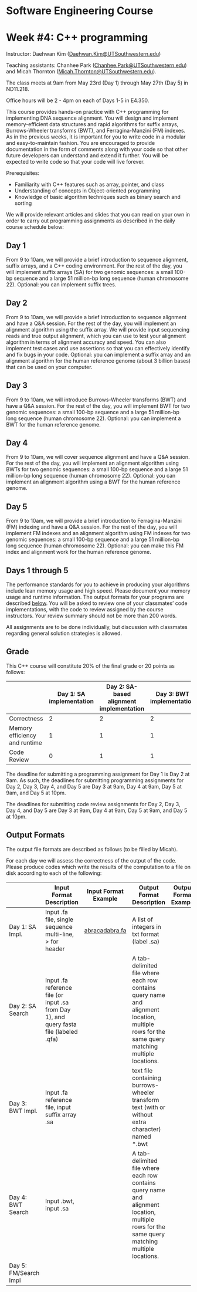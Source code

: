 # Software Engineering Course
# Week #4: C++ programming
 
Instructor: Daehwan Kim (Daehwan.Kim@UTSouthwestern.edu)

Teaching assistants: Chanhee Park (Chanhee.Park@UTSouthwestern.edu) and Micah Thornton (Micah.Thornton@UTSouthwestern.edu).

The class meets at 9am from May 23rd (Day 1) through May 27th (Day 5) in ND11.218.

Office hours will be 2 - 4pm on each of Days 1-5 in E4.350.


This course provides hands-on practice with C++ programming for implementing DNA sequence alignment. You will design and implement memory-efficient data structures and rapid algorithms for suffix arrays, Burrows-Wheeler transforms (BWT), and Ferragina-Manzini (FM) indexes. As in the previous weeks, it is important for you to write code in a modular and easy-to-maintain fashion. You are encouraged to provide documentation in the form of comments along with your code so that other future developers can understand and extend it further. You will be expected to write code so that your code will live forever.


Prerequisites: 
- Familiarity with C++ features such as array, pointer, and class
- Understanding of concepts in Object-oriented programming
- Knowledge of basic algorithm techniques such as binary search and sorting

We will provide relevant articles and slides that you can read on your own in order to carry out programming assignments as described in the daily course schedule below:

## Day 1
From 9 to 10am, we will provide a brief introduction to sequence alignment, suffix arrays, and a C++ coding environment. For the rest of the day, you will implement suffix arrays (SA) for two genomic sequences: a small 100-bp sequence and a large 51 million-bp long sequence (human chromosome 22).
Optional: you can implement suffix trees.
 
## Day 2
From 9 to 10am, we will provide a brief introduction to sequence alignment and have a Q&A session. For the rest of the day, you will implement an alignment algorithm using the suffix array. We will provide input sequencing reads and true output alignment, which you can use to test your alignment algorithm in terms of alignment accuracy and speed. You can also implement test cases and use assertions so that you can effectively identify and fix bugs in your code.
Optional: you can implement a suffix array and an alignment algorithm for the human reference genome (about 3 billion bases) that can be used on your computer.
 
## Day 3
From 9 to 10am, we will introduce Burrows-Wheeler transforms (BWT) and have a Q&A session. For the rest of the day, you will implement BWT for two genomic sequences: a small 100-bp sequence and a large 51 million-bp long sequence (human chromosome 22).
Optional: you can implement a BWT for the human reference genome.
 
## Day 4
From 9 to 10am, we will cover sequence alignment and have a Q&A session. For the rest of the day, you will implement an alignment algorithm using BWTs for two genomic sequences: a small 100-bp sequence and a large 51 million-bp long sequence (human chromosome 22).
Optional: you can implement an alignment algorithm using a BWT for the human reference genome.
 
## Day 5
From 9 to 10am, we will provide a brief introduction to Ferragina-Manzini (FM) indexing and have a Q&A session. For the rest of the day, you will implement FM indexes and an alignment algorithm using FM indexes for two genomic sequences: a small 100-bp sequence and a large 51 million-bp long sequence (human chromosome 22).
Optional: you can make this FM index and alignment work for the human reference genome.
 
## Days 1 through 5
The performance standards for you to achieve in producing your algorithms include lean memory usage and high speed. Please document your memory usage and runtime information. The output formats for your programs are described [below](#output-formats). You will be asked to review one of your classmates’ code implementations, with the code to review assigned by the course instructors. Your review summary should not be more than 200 words.

All assignments are to be done individually, but discussion with classmates regarding general solution strategies is allowed.

## Grade
This C++ course will constitute 20% of the final grade or 20 points as follows:
 
|  | Day 1: SA implementation | Day 2: SA-based alignment implementation | Day 3: BWT implementation | Day 4: BWT-based alignment implementation | Day 5: FM index implementation |
| ----------- | ----------- | ----------- | ----------- | ----------- | ----------- |
| Correctness | 2 | 2 | 2 | 2 | 3 |
| Memory efficiency and runtime | 1 | 1 | 1 | 1 | 1 |
| Code Review | 0 | 1 | 1 | 1 | 1 |

 
The deadline for submitting a programming assignment for Day 1 is Day 2 at 9am. As such, the deadlines for submitting programming assignments for Day 2, Day 3, Day 4, and Day 5 are Day 3 at 9am, Day 4 at 9am, Day 5 at 9am, and Day 5 at 10pm.

The deadlines for submitting code review assignments for Day 2, Day 3, Day 4, and Day 5 are Day 3 at 9am, Day 4 at 9am, Day 5 at 9am, and Day 5 at 10pm.

## Output Formats
The output file formats are described as follows (to be filled by Micah).

For each day we will assess the correctness of the output of the code.  Please produce codes which write 
the results of the computation to a file on disk according to each of the following: 

| | Input Format Description | Input Format Example | Output Format Description | Output Format Example | 
| ----------- | ---------- | ----------- | ----------- | -------- | 
| Day 1: SA Impl. | Input .fa file, single sequence multi-line, > for header | [abracadabra.fa](/Example_Files/abracadabra.fa) | A list of integers in txt format (label .sa) | |
| Day 2: SA Search | Input .fa reference file (or input .sa from Day 1), and query fasta file (labeled .qfa) | | A tab-delimited file where each row contains query name and alignment location, multiple rows for the same query matching multiple locations. | |
| Day 3: BWT Impl. | Input .fa reference file, input suffix array .sa | | text file containing burrows-wheeler transform text (with or without extra character) named *.bwt | |
| Day 4: BWT Search | Input .bwt, input .sa | | A tab-delimited file where each row contains query name and alignment location, multiple rows for the same query matching multiple locations. | | 
| Day 5: FM/Search Impl | | | | |
